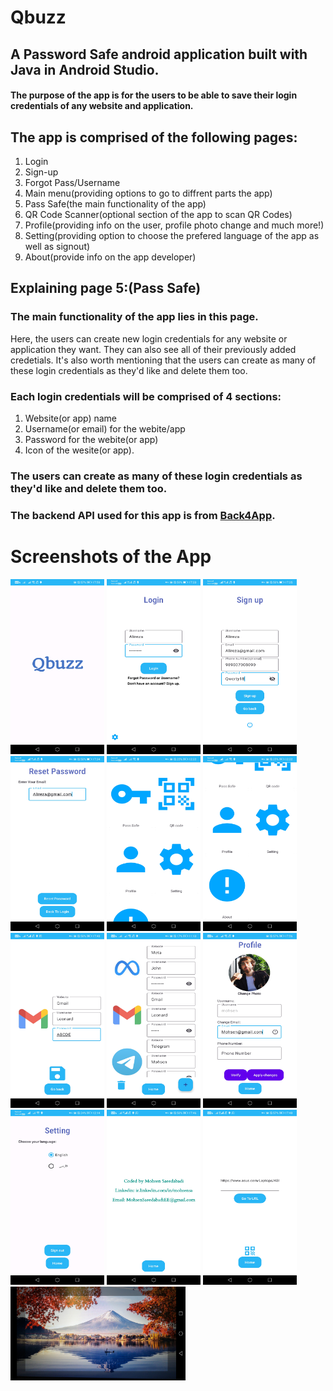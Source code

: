 # Qbuzz
## A Password Safe android application built with Java in Android Studio.
#### The purpose of the app is for the users to be able to save their login credentials of any website and application.
## The app is comprised of the following pages:
1. Login
2. Sign-up
3. Forgot Pass/Username
4. Main menu(providing options to go to diffrent parts the app)
5. Pass Safe(the main functionality of the app)
6. QR Code Scanner(optional section of the app to scan QR Codes)
7. Profile(providing info on the user, profile photo change and much more!)
8. Setting(providing option to choose the prefered language of the app as well as signout)
9. About(provide info on the app developer)

## Explaining page 5:(Pass Safe)
### The main functionality of the app lies in this page. 

Here, the users can create new login credentials for any website or application they want. They can also see all of their previously added credetials. It's also worth mentioning that the users can create as many of these login credentials as they'd like and delete them too.
### Each login credentials will be comprised of 4 sections: 
1. Website(or app) name 
2. Username(or email) for the webite/app 
3. Password for the webite(or app) 
4. Icon of the wesite(or app).
### The users can create as many of these login credentials as they'd like and delete them too.
### The backend API used for this app is from [Back4App](https://Back4App.com).
# Screenshots of the App
<p float="left">
  <img src="https://github.com/MohsenSa/Qbuzz/blob/main/App%20Screenshots/First%20Page%20-%20Qbuzz%20Logo.jpg" width="150" height="280">
  <img src="https://github.com/MohsenSa/Qbuzz/blob/main/App%20Screenshots/Login%20Page.jpg?raw=true" width="150" height="280">
  <img src="https://github.com/MohsenSa/Qbuzz/blob/main/App%20Screenshots/Signup%20Page.jpg?raw=true" width="150" height="280">
  <img src="https://github.com/MohsenSa/Qbuzz/blob/main/App%20Screenshots/Reset%20Password%20Page.jpg?raw=true" width="150" height="280">
  <img src="https://github.com/MohsenSa/Qbuzz/blob/main/App%20Screenshots/Main%20Menu%20A.jpg" width="150" height="280">
  <img src="https://github.com/MohsenSa/Qbuzz/blob/main/App%20Screenshots/Main%20Menu%20B.jpg" width="150" height="280">
  <img src="https://github.com/MohsenSa/Qbuzz/blob/main/App%20Screenshots/Add%20Credentials%20-%20Gmail.jpg?raw=true" width="150" height="280">
  <img src="https://github.com/MohsenSa/Qbuzz/blob/main/App%20Screenshots/All%20Credentials.jpg?raw=true" width="150" height="280">
  <img src="https://github.com/MohsenSa/Qbuzz/blob/main/App%20Screenshots/Profile.jpg?raw=true" width="150" height="280">
  <img src="https://github.com/MohsenSa/Qbuzz/blob/main/App%20Screenshots/Setting.jpg?raw=true" width="150" height="280">
  <img src="https://github.com/MohsenSa/Qbuzz/blob/main/App%20Screenshots/About.jpg?raw=true" width="150" height="280">
  <img src="https://github.com/MohsenSa/Qbuzz/blob/main/App%20Screenshots/QR%20Code%20Scanned.jpg?raw=true" width="150" height="280">
  <img src="https://github.com/MohsenSa/Qbuzz/blob/main/App%20Screenshots/QR%20Code%20Scanner.jpg?raw=true" width="280" height="150">
</p>


